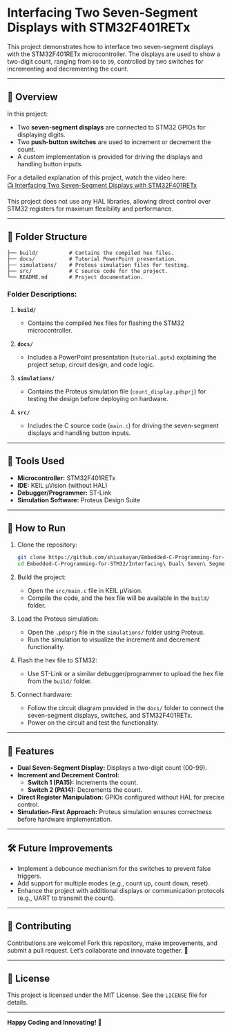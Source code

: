 # Interfacing Two Seven-Segment Displays with STM32F401RETx  

This project demonstrates how to interface two seven-segment displays with the STM32F401RETx microcontroller. The displays are used to show a two-digit count, ranging from `00` to `99`, controlled by two switches for incrementing and decrementing the count.

---

## 🚀 **Overview**  

In this project:  
- Two **seven-segment displays** are connected to STM32 GPIOs for displaying digits.  
- Two **push-button switches** are used to increment or decrement the count.  
- A custom implementation is provided for driving the displays and handling button inputs.  

For a detailed explanation of this project, watch the video here:  
[📺 Interfacing Two Seven-Segment Displays with STM32F401RETx ](https://www.youtube.com/watch?v=BwBmKcE__A8)  

This project does not use any HAL libraries, allowing direct control over STM32 registers for maximum flexibility and performance.

---

## 📂 **Folder Structure**  

```plaintext
├── build/          # Contains the compiled hex files.
├── docs/           # Tutorial PowerPoint presentation.
├── simulations/    # Proteus simulation files for testing.
├── src/            # C source code for the project.
└── README.md       # Project documentation.
```

### Folder Descriptions:  

1. **`build/`**  
   - Contains the compiled hex files for flashing the STM32 microcontroller.  

2. **`docs/`**  
   - Includes a PowerPoint presentation (`tutorial.pptx`) explaining the project setup, circuit design, and code logic.  

3. **`simulations/`**  
   - Contains the Proteus simulation file (`count_display.pdsprj`) for testing the design before deploying on hardware.  

4. **`src/`**  
   - Includes the C source code (`main.c`) for driving the seven-segment displays and handling button inputs.

---

## 🔧 **Tools Used**  

- **Microcontroller:** STM32F401RETx  
- **IDE:** KEIL µVision (without HAL)  
- **Debugger/Programmer:** ST-Link  
- **Simulation Software:** Proteus Design Suite  

---

## 📑 **How to Run**  

1. Clone the repository:  
   ```bash
   git clone https://github.com/shivakayan/Embedded-C-Programming-for-STM32.git
   cd Embedded-C-Programming-for-STM32/Interfacing\ Dual\ Seven\ Segment\ Display\ and\ 2\ switches\ with\ STM32

   ```  

2. Build the project:  
   - Open the `src/main.c` file in KEIL µVision.  
   - Compile the code, and the hex file will be available in the `build/` folder.  

3. Load the Proteus simulation:  
   - Open the `.pdsprj` file in the `simulations/` folder using Proteus.  
   - Run the simulation to visualize the increment and decrement functionality.  

4. Flash the hex file to STM32:  
   - Use ST-Link or a similar debugger/programmer to upload the hex file from the `build/` folder.  

5. Connect hardware:  
   - Follow the circuit diagram provided in the `docs/` folder to connect the seven-segment displays, switches, and STM32F401RETx.  
   - Power on the circuit and test the functionality.  

---

## 📌 **Features**  

- **Dual Seven-Segment Display:** Displays a two-digit count (00-99).  
- **Increment and Decrement Control:**  
  - **Switch 1 (PA15):** Increments the count.  
  - **Switch 2 (PA14):** Decrements the count.  
- **Direct Register Manipulation:** GPIOs configured without HAL for precise control.  
- **Simulation-First Approach:** Proteus simulation ensures correctness before hardware implementation.  

---

## 🛠️ **Future Improvements**  

- Implement a debounce mechanism for the switches to prevent false triggers.  
- Add support for multiple modes (e.g., count up, count down, reset).  
- Enhance the project with additional displays or communication protocols (e.g., UART to transmit the count).  

---

## 🤝 **Contributing**  

Contributions are welcome! Fork this repository, make improvements, and submit a pull request. Let’s collaborate and innovate together. 🚀  

---

## 📜 **License**  

This project is licensed under the MIT License. See the `LICENSE` file for details.  

---

**Happy Coding and Innovating! 🚀**  
